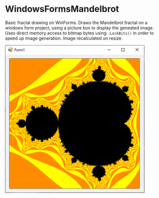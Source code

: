 # WindowsFormsMandelbrot

 Basic fractal drawing on WinForms. Draws the Mandelbrot fractal on a windows form project, using a picture box to display the geneated image. Uses direct memory access to bitmap bytes using `.LockBits()` in order to speed up image generation. Image recalculated on resize.

![ScreenShot](2021-10-05-08_39_50-Form1.png)
